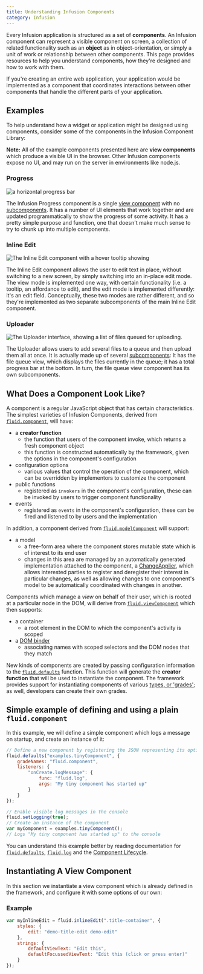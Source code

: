 ```yaml
---
title: Understanding Infusion Components
category: Infusion
---
```


Every Infusion application is structured as a set of **components**. An Infusion component can represent a visible
component on screen, a collection of related functionality such as an **object** as in object-orientation, or simply a
unit of work or relationship between other components. This page provides resources to help you understand components,
how they're designed and how to work with them.

If you're creating an entire web application, your application would be implemented as a component that coordinates
interactions between other components that handle the different parts of your application.

## Examples

To help understand how a widget or application might be designed using components, consider some of the components in
the Infusion Component Library:

<div class="infusion-docs-note">
    <strong>Note:</strong> All of the example components presented here are <strong>view components</strong> which
    produce a visible UI in the browser. Other Infusion components expose no UI, and may run on the server in
    environments like node.js.
</div>

### Progress

![a horizontal progress bar](/images/progress-example.png)

The Infusion Progress component is a single [view component](ComponentConfigurationOptions.md#view-components) with no
[subcomponents](SubcomponentDeclaration.md). It has a number of UI elements that work together and are updated
programmatically to show the progress of some activity. It has a pretty simple purpose and function, one that doesn't
make much sense to try to chunk up into multiple components.

### Inline Edit

![The Inline Edit component with a hover tooltip showing](/images/viewMode.png)

The Inline Edit component allows the user to edit text in place, without switching to a new screen, by simply switching
into an in-place edit mode. The view mode is implemented one way, with certain functionality (i.e. a tooltip, an
affordance to edit), and the edit mode is implemented differently: it's an edit field. Conceptually, these two modes are
rather different, and so they're implemented as two separate subcomponents of the main Inline Edit component.

### Uploader

![The Uploader interface, showing a list of files queued for uploading.](/images/uploader.png)

The Uploader allows users to add several files to a queue and then upload them all at once. It is actually made up of
several [subcomponents](SubcomponentDeclaration.md): It has the file queue view, which displays the files currently in
the queue; it has a total progress bar at the bottom. In turn, the file queue view component has its own subcomponents.

## What Does a Component Look Like?

A component is a regular JavaScript object that has certain characteristics. The simplest varieties of Infusion
Components, derived from
[`fluid.component`](ComponentConfigurationOptions.md#options-supported-by-all-components-grades), will have:

* a **creator function**
  * the function that users of the component invoke, which returns a fresh component object
  * this function is constructed automatically by the framework, given the options in the component's configuration
* configuration options
  * various values that control the operation of the component, which can be overridden by implementors to customize the
    component
* public functions
  * registered as `invokers` in the component's configuration, these can be invoked by users to trigger component
    functionality
* events
  * registered as `events` in the component's configuration, these can be fired and listened to by users and the
    implementation

In addition, a component derived from [`fluid.modelComponent`](ComponentConfigurationOptions.md#model-components) will
support:

* a model
  * a free-form area where the component stores mutable state which is of interest to its end user
  * changes in this area are managed by an automatically generated implementation attached to the component, a
    [ChangeApplier](ChangeApplier.md), which allows interested parties to register and deregister their interest in
    particular changes, as well as allowing changes to one component's model to be automatically coordinated with
    changes in another.

Components which manage a _view_ on behalf of their user, which is rooted at a particular node in the DOM, will derive
from [`fluid.viewComponent`](ComponentConfigurationOptions.md#view-components) which then supports:

* a container
  * a root element in the DOM to which the component's activity is scoped
* a [DOM binder](DOMBinder.md)
  * associating names with scoped selectors and the DOM nodes that they match

New kinds of components are created by passing configuration information to the
[`fluid.defaults`](CoreAPI.md#fluiddefaultsgradename-options) function. This function will generate the **creator
function** that will be used to instantiate the component. The framework provides support for instantiating components
of various [types, or 'grades'](ComponentGrades.md); as well, developers can create their own grades.

## Simple example of defining and using a plain `fluid.component`

In this example, we will define a simple component which logs a message on startup, and create an instance of it:

```javascript
// Define a new component by registering the JSON representing its options with fluid.defaults
fluid.defaults("examples.tinyComponent", {
    gradeNames: "fluid.component",
    listeners: {
        "onCreate.logMessage": {
            func: "fluid.log",
            args: "My tiny component has started up"
        }
    }
});

// Enable visible log messages in the console
fluid.setLogging(true);
// Create an instance of the component
var myComponent = examples.tinyComponent();
// Logs "My tiny component has started up" to the console
```

You can understand this example better by reading documentation for
[`fluid.defaults`](CoreAPI.md#fluiddefaultsgradename-options), [`fluid.log`](CoreAPI.md#fluidlogloglevel-arg1--argn) and
the [Component Lifecycle](ComponentLifecycle.md).

## Instantiating A View Component

In this section we instantiate a view component which is already defined in the framework, and configure it with some
options of our own:

### Example

```javascript
var myInlineEdit = fluid.inlineEdit(".title-container", {
    styles: {
        edit: "demo-title-edit demo-edit"
    },
    strings: {
        defaultViewText: "Edit this",
        defaultFocussedViewText: "Edit this (click or press enter)"
    }
});
```
